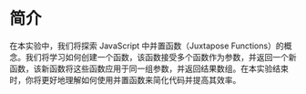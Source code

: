 # 简介

在本实验中，我们将探索 JavaScript 中并置函数（Juxtapose Functions）的概念。我们将学习如何创建一个函数，该函数接受多个函数作为参数，并返回一个新函数，该新函数将这些函数应用于同一组参数，并返回结果数组。在本实验结束时，你将更好地理解如何使用并置函数来简化代码并提高其效率。
